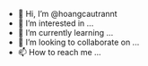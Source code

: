 - 👋 Hi, I’m @hoangcautrannt
- 👀 I’m interested in ...
- 🌱 I’m currently learning ...
- 💞️ I’m looking to collaborate on ...
- 📫 How to reach me ...

<!---
hoangcautrannt/hoangcautrannt is a ✨ special ✨ repository because its `README.md` (this file) appears on your GitHub profile.
You can click the Preview link to take a look at your changes.
--->
